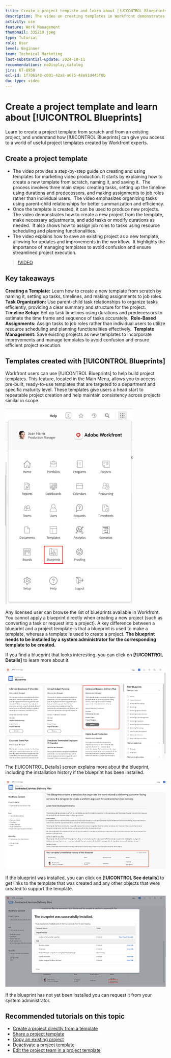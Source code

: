 ```yaml
---
title: Create a project template and learn about [!UICONTROL Blueprints]
description: The video on creating templates in Workfront demonstrates how to create new project templates, use them for new projects, save existing projects as templates, utilize pre-built Blueprints, and assign tasks to job roles for efficient resource management.
activity: use
feature: Work Management
thumbnail: 335210.jpeg
type: Tutorial
role: User
level: Beginner
team: Technical Marketing
last-substantial-update: 2024-10-11
recommendations: noDisplay,catalog
jira: KT-8950
exl-id: 1f706148-c001-42a8-a675-48e91d445f0b
doc-type: video
---
```

# Create a project template and learn about [!UICONTROL Blueprints]


Learn to create a project template from scratch and from an existing project, and understand how [!UICONTROL Blueprints] can give you access to a world of useful project templates created by Workfront experts.

## Create a project template

* The video provides a step-by-step guide on creating and using templates for marketing video production. It starts by explaining how to create a new template from scratch, naming it, and saving it. ​ The process involves three main steps: creating tasks, setting up the timeline using durations and predecessors, and making assignments to job roles rather than individual users. ​ The video emphasizes organizing tasks using parent-child relationships for better summarization and efficiency. ​
* Once the template is created, it can be used to produce new projects. The video demonstrates how to create a new project from the template, make necessary adjustments, and add tasks or modify durations as needed. ​ It also shows how to assign job roles to tasks using resource scheduling and planning functionalities. ​
* The video explains how to save an existing project as a new template, allowing for updates and improvements in the workflow. ​ It highlights the importance of managing templates to avoid confusion and ensure streamlined project execution. ​

>[!VIDEO](https://video.tv.adobe.com/v/335210/?quality=12&learn=on)

## Key takeaways

**Creating a Template:** Learn how to create a new template from scratch by naming it, setting up tasks, timelines, and making assignments to job roles. ​
**Task Organization:** Use parent-child task relationships to organize tasks efficiently, providing a clear summary and structure for the project. ​
**Timeline Setup:** Set up task timelines using durations and predecessors to estimate the time frame and sequence of tasks accurately. ​
**Role-Based Assignments:** Assign tasks to job roles rather than individual users to utilize resource scheduling and planning functionalities effectively. ​
**Template Management:** Save existing projects as new templates to incorporate improvements and manage templates to avoid confusion and ensure efficient project execution. ​


## Templates created with [!UICONTROL Blueprints] 

  Workfront users can use [!UICONTROL Blueprints] to help build project templates. This feature, located in the Main Menu, allows you to access pre-built, ready-to-use templates that are targeted to a department and specific maturity level. These templates give users a head start to repeatable project creation and help maintain consistency across projects similar in scope. 

![Blueprints in Main Menu](assets/pt-blueprints-01.png)

Any licensed user can browse the list of blueprints available in Workfront. You cannot apply a blueprint directly when creating a new project (such as converting a task or request into a project). A key difference between a blueprint and a project template is that a blueprint is used to make a template, whereas a template is used to create a project. **The blueprint needs to be installed by a system administrator for the corresponding template to be created.**

If you find a blueprint that looks interesting, you can click on **[!UICONTROL Details]** to learn more about it. 

![List of blueprints](assets/pt-blueprints-02.png)

The [!UICONTROL Details] screen explains more about the blueprint, including the installation history if the blueprint has been installed.

![Details about the use of a blueprint](assets/pt-blueprints-03.png)

If the blueprint was installed, you can click on **[!UICONTROL See details]** to get links to the template that was created and any other objects that were created to support the template.

![Details about the installation of a blueprint](assets/pt-blueprints-04.png)

If the blueprint has not yet been installed you can request it from your system administrator.

## Recommended tutorials on this topic

* [Create a project directly from a template](/help/manage-work/create-and-manage-project-templates/create-a-project-directly-from-a-template.md)
* [Share a project template](/help/manage-work/create-and-manage-project-templates/share-a-project-template.md)
* [Copy an existing project](/help/manage-work/manage-projects/copy-an-existing-project.md)
* [Deactivate a project template](/help/manage-work/create-and-manage-project-templates/deactivate-a-project-template.md)
* [Edit the project team in a project template](/help/manage-work/create-and-manage-project-templates/edit-the-project-team-in-a-project-template.md)
